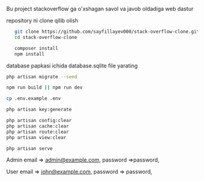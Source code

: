 Bu project stackoverflow ga o'xshagan savol va javob oldadiga web dastur

repository ni clone qilib olish

```bash
   git clone https://github.com/sayfillayev000/stack-overflow-clone.git
   cd stack-overflow-clone
```

```bash
   composer install
   npm install
```

database papkasi ichida database.sqlite file yarating

```bash
php artisan migrate --seed
```

```bash
npm run build || npm run dev
```

```bash
cp .env.example .env
```

```bash
php artisan key:generate
```

```bash
php artisan config:clear
php artisan cache:clear
php artisan route:clear
php artisan view:clear
```

```bash
php artisan serve
```

Admin
email => admin@example.com,
password =>password,

User
email => john@example.com,
password => password,
